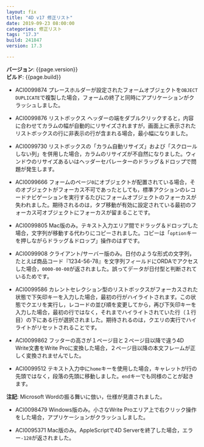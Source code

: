 ```yaml
---
layout: fix
title: "4D v17 修正リスト"
date: 2019-09-23 08:00:00
categories: 修正リスト
tags: "17.3"  
build: 241847
version: 17.3

---
```


**バージョン**: {{page.version}}  
**ビルド**: {{page.build}}  

* ACI0099874 プレースホルダーが設定されたフォームオブジェクトを``OBJECT DUPLICATE``で複製した場合，フォームの終了と同時にアプリケーションがクラッシュしました。

* ACI0099876 リストボックス ヘッダーの端をダブルクリックすると，内容に合わせてカラムの幅が自動的にリサイズされますが，画面上に表示されたリストボックスの行に非表示の行が含まれる場合，最小幅になりました。

* ACI0099730 リストボックスの「カラム自動リサイズ」および「スクロールしない列」を併用した場合，カラムのリサイズが不自然になりました。ウィンドウのリサイズあるいはヘッダーセパレーターのドラッグ＆ドロップで問題が発生します。

* ACI0099666 フォームのページ``0``にオブジェクトが配置されている場合，そのオブジェクトがフォーカス不可であったとしても，標準アクションのレコードナビゲーションを実行するたびにフォームオブジェクトのフォーカスが失われました。期待されるのは，タブ移動が有効に設定されている最初のフォーカス可オブジェクトにフォーカスが留まることです。

* ACI0099805 Mac版のみ。テキスト入力エリア間でドラッグ＆ドロップした場合，文字列が移動する代わりにコピーされました。コピーは「``option``キーを押しながらドラッグ＆ドロップ」操作のはずです。

* ACI0099908 クライアント/サーバー版のみ。日付のような形式の文字列，たとえば商品コード『1234-56-78』を文字列フィールドにORDAでアクセスした場合，``0000-00-00``が返されました。誤ってデータが日付型と判断されているためです。

* ACI0099586 カレントセレクション型のリストボックスがフォーカスされた状態で下矢印キーを入力した場合，最初の行がハイライトされます。この状態でクエリを実行し，レコードの並び順を変更してから，再び下矢印キーを入力した場合，最初の行ではなく，それまでハイライトされていた行（１行目）の下にある行が選択されました。期待されるのは，クエリの実行でハイライトがリセットされることです。

* ACI0099862 フッターの高さが１ページ目と２ページ目以降で違う4D Write文書をWrite Proに変換した場合，２ページ目以降の本文フレームが正しく変換されませんでした。

* ACI0099512 テキスト入力中に``home``キーを使用した場合，キャレットが行の先頭ではなく，段落の先頭に移動しました。``end``キーでも同様のことが起きます。

**注記**: Microsoft Wordの振る舞いに倣い，仕様が見直されました。

* ACI0098479 Windows版のみ。小さなWrite Proエリア上で右クリック操作をした場合，アプリケーションがクラッシュしました。

* ACI0095371 Mac版のみ。AppleScriptで4D Serverを終了した場合，エラー``-128``が返されました。
